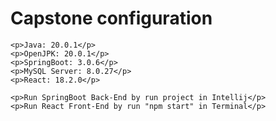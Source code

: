 <!DOCTYPE html>
<html>
<head>
	<meta charset="utf-8">
	<meta name="viewport" content="width=device-width, initial-scale=1">
</head>
<body>
	<h1>Capstone configuration</h1>

	<p>Java: 20.0.1</p>
	<p>OpenJPK: 20.0.1</p>
	<p>SpringBoot: 3.0.6</p>
	<p>MySQL Server: 8.0.27</p>
	<p>React: 18.2.0</p>

	<p>Run SpringBoot Back-End by run project in Intellij</p>
	<p>Run React Front-End by run "npm start" in Terminal</p>

</body>
</html>
